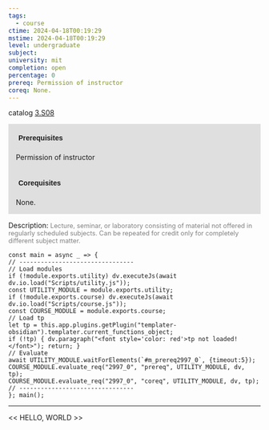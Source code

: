 ```yaml
---
tags:
  - course
ctime: 2024-04-18T00:19:29
mstime: 2024-04-18T00:19:29
level: undergraduate
subject: 
university: mit
completion: open
percentage: 0
prereq: Permission of instructor
coreq: None.
---
```


catalog [3.S08](http://student.mit.edu/catalog/m3b.html#3.S08)

<span style="display: block; padding: 15px; background-color: rgb(100, 100, 100, 0.2);"><font id="m_prereq2997_0" style="display: block; font-family: Arial, sans-serif; font-weight: bold; padding: 5px">Prerequisites</font><br><span id="prereq2997_0">Permission of instructor</span></span>
<span style="display: block; padding: 15px; background-color: rgb(100, 100, 100, 0.2);"><font id="m_coreq2997_0" style="display: block; font-family: Arial, sans-serif; font-weight: bold; padding: 5px">Corequisites</font><br><span id="coreq2997_0">None.</span></span>

<font style="">Description:</font>
<font style="color: grey; font-size: 0.8rem;">Lecture, seminar, or laboratory consisting of material not offered in regularly scheduled subjects. Can be repeated for credit only for completely different subject matter.</font>

```dataviewjs
const main = async _ => {
// --------------------------------
// Load modules
if (!module.exports.utility) dv.executeJs(await dv.io.load("Scripts/utility.js"));
const UTILITY_MODULE = module.exports.utility;
if (!module.exports.course) dv.executeJs(await dv.io.load("Scripts/course.js"));
const COURSE_MODULE = module.exports.course;
// Load tp
let tp = this.app.plugins.getPlugin("templater-obsidian").templater.current_functions_object;
if (!tp) { dv.paragraph("<font style='color: red'>tp not loaded!</font>"); return; }
// Evaluate
await UTILITY_MODULE.waitForElements(`#m_prereq2997_0`, {timeout:5});
COURSE_MODULE.evaluate_req("2997_0", "prereq", UTILITY_MODULE, dv, tp);
COURSE_MODULE.evaluate_req("2997_0", "coreq", UTILITY_MODULE, dv, tp);
// --------------------------------
}; main();
```

---

<< HELLO, WORLD >>

